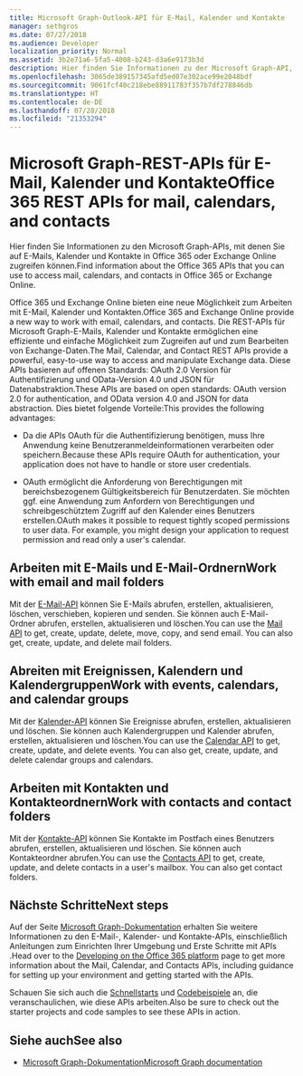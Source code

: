 ```yaml
---
title: Microsoft Graph-Outlook-API für E-Mail, Kalender und Kontakte
manager: sethgros
ms.date: 07/27/2018
ms.audience: Developer
localization_priority: Normal
ms.assetid: 3b2e71a6-5fa5-4008-b243-d3a6e9173b3d
description: Hier finden Sie Informationen zu der Microsoft Graph-API, mit denen Sie auf E-Mails, Kalender und Kontakte in Office 365 oder Exchange Online zugreifen können.
ms.openlocfilehash: 3065de389157345afd5ed07e302ace99e2048bdf
ms.sourcegitcommit: 9061fcf40c218ebe88911783f357b7df278846db
ms.translationtype: HT
ms.contentlocale: de-DE
ms.lasthandoff: 07/28/2018
ms.locfileid: "21353294"
---
```

# <a name="microsoft-graph-rest-apis-for-mail-calendars-and-contacts"></a><span data-ttu-id="9ef00-103">Microsoft Graph-REST-APIs für E-Mail, Kalender und Kontakte</span><span class="sxs-lookup"><span data-stu-id="9ef00-103">Office 365 REST APIs for mail, calendars, and contacts</span></span>

<span data-ttu-id="9ef00-104">Hier finden Sie Informationen zu den Microsoft Graph-APIs, mit denen Sie auf E-Mails, Kalender und Kontakte in Office 365 oder Exchange Online zugreifen können.</span><span class="sxs-lookup"><span data-stu-id="9ef00-104">Find information about the Office 365 APIs that you can use to access mail, calendars, and contacts in Office 365 or Exchange Online.</span></span>

<span data-ttu-id="9ef00-105">Office 365 und Exchange Online bieten eine neue Möglichkeit zum Arbeiten mit E-Mail, Kalender und Kontakten.</span><span class="sxs-lookup"><span data-stu-id="9ef00-105">Office 365 and Exchange Online provide a new way to work with email, calendars, and contacts.</span></span> <span data-ttu-id="9ef00-106">Die REST-APIs für Microsoft Graph-E-Mails, Kalender und Kontakte ermöglichen eine effiziente und einfache Möglichkeit zum Zugreifen auf und zum Bearbeiten von Exchange-Daten.</span><span class="sxs-lookup"><span data-stu-id="9ef00-106">The Mail, Calendar, and Contact REST APIs provide a powerful, easy-to-use way to access and manipulate Exchange data.</span></span> <span data-ttu-id="9ef00-107">Diese APIs basieren auf offenen Standards: OAuth 2.0 Version für Authentifizierung und OData-Version 4.0 und JSON für Datenabstraktion.</span><span class="sxs-lookup"><span data-stu-id="9ef00-107">These APIs are based on open standards: OAuth version 2.0 for authentication, and OData version 4.0 and JSON for data abstraction.</span></span> <span data-ttu-id="9ef00-108">Dies bietet folgende Vorteile:</span><span class="sxs-lookup"><span data-stu-id="9ef00-108">This provides the following advantages:</span></span>

- <span data-ttu-id="9ef00-109">Da die APIs OAuth für die Authentifizierung benötigen, muss Ihre Anwendung keine Benutzeranmeldeinformationen verarbeiten oder speichern.</span><span class="sxs-lookup"><span data-stu-id="9ef00-109">Because these APIs require OAuth for authentication, your application does not have to handle or store user credentials.</span></span>

- <span data-ttu-id="9ef00-p102">OAuth ermöglicht die Anforderung von Berechtigungen mit bereichsbezogenem Gültigkeitsbereich für Benutzerdaten. Sie möchten ggf. eine Anwendung zum Anfordern von Berechtigungen und schreibgeschütztem Zugriff auf den Kalender eines Benutzers erstellen.</span><span class="sxs-lookup"><span data-stu-id="9ef00-p102">OAuth makes it possible to request tightly scoped permissions to user data. For example, you might design your application to request permission and read only a user's calendar.</span></span>

## <a name="work-with-email-and-mail-folders"></a><span data-ttu-id="9ef00-112">Arbeiten mit E-Mails und E-Mail-Ordnern</span><span class="sxs-lookup"><span data-stu-id="9ef00-112">Work with email and mail folders</span></span>

<span data-ttu-id="9ef00-p103">Mit der [E-Mail-API](https://developer.microsoft.com/graph/docs/concepts/outlook-mail-concept-overview) können Sie E-Mails abrufen, erstellen, aktualisieren, löschen, verschieben, kopieren und senden. Sie können auch E-Mail-Ordner abrufen, erstellen, aktualisieren und löschen.</span><span class="sxs-lookup"><span data-stu-id="9ef00-p103">You can use the [Mail API](https://developer.microsoft.com/graph/docs/concepts/outlook-mail-concept-overview) to get, create, update, delete, move, copy, and send email. You can also get, create, update, and delete mail folders.</span></span> 
  
## <a name="work-with-events-calendars-and-calendar-groups"></a><span data-ttu-id="9ef00-115">Abreiten mit Ereignissen, Kalendern und Kalendergruppen</span><span class="sxs-lookup"><span data-stu-id="9ef00-115">Work with events, calendars, and calendar groups</span></span>

<span data-ttu-id="9ef00-p104">Mit der [Kalender-API](https://developer.microsoft.com/graph/docs/concepts/outlook-calendar-concept-overview) können Sie Ereignisse abrufen, erstellen, aktualisieren und löschen. Sie können auch Kalendergruppen und Kalender abrufen, erstellen, aktualisieren und löschen.</span><span class="sxs-lookup"><span data-stu-id="9ef00-p104">You can use the [Calendar API](https://developer.microsoft.com/graph/docs/concepts/outlook-calendar-concept-overview) to get, create, update, and delete events. You can also get, create, update, and delete calendar groups and calendars.</span></span> 
  
## <a name="work-with-contacts-and-contact-folders"></a><span data-ttu-id="9ef00-118">Arbeiten mit Kontakten und Kontakteordnern</span><span class="sxs-lookup"><span data-stu-id="9ef00-118">Work with contacts and contact folders</span></span>

<span data-ttu-id="9ef00-p105">Mit der [Kontakte-API](https://developer.microsoft.com/graph/docs/concepts/outlook-contacts-concept-overview) können Sie Kontakte im Postfach eines Benutzers abrufen, erstellen, aktualisieren und löschen. Sie können auch Kontakteordner abrufen.</span><span class="sxs-lookup"><span data-stu-id="9ef00-p105">You can use the [Contacts API](https://developer.microsoft.com/graph/docs/concepts/outlook-contacts-concept-overview) to get, create, update, and delete contacts in a user's mailbox. You can also get contact folders.</span></span> 
  
## <a name="next-steps"></a><span data-ttu-id="9ef00-121">Nächste Schritte</span><span class="sxs-lookup"><span data-stu-id="9ef00-121">Next steps</span></span>

<span data-ttu-id="9ef00-122">Auf der Seite [Microsoft Graph-Dokumentation](https://developer.microsoft.com/graph/docs/concepts/overview) erhalten Sie weitere Informationen zu den E-Mail-, Kalender- und Kontakte-APIs, einschließlich Anleitungen zum Einrichten Ihrer Umgebung und Erste Schritte mit APIs .</span><span class="sxs-lookup"><span data-stu-id="9ef00-122">Head over to the [Developing on the Office 365 platform](https://developer.microsoft.com/graph/docs/concepts/overview) page to get more information about the Mail, Calendar, and Contacts APIs, including guidance for setting up your environment and getting started with the APIs.</span></span> 

<span data-ttu-id="9ef00-123">Schauen Sie sich auch die [Schnellstarts](https://developer.microsoft.com/graph/quick-start) und [Codebeispiele](https://developer.microsoft.com/office/gallery/?filterBy=Samples,Microsoft%20Graph) an, die veranschaulichen, wie diese APIs arbeiten.</span><span class="sxs-lookup"><span data-stu-id="9ef00-123">Also be sure to check out the starter projects and code samples to see these APIs in action.</span></span> 
  
## <a name="see-also"></a><span data-ttu-id="9ef00-124">Siehe auch</span><span class="sxs-lookup"><span data-stu-id="9ef00-124">See also</span></span>

- [<span data-ttu-id="9ef00-125">Microsoft Graph-Dokumentation</span><span class="sxs-lookup"><span data-stu-id="9ef00-125">Microsoft Graph documentation</span></span>](https://developer.microsoft.com/graph/docs/concepts/overview)   


